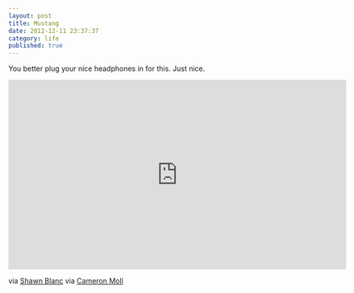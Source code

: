 ```yaml
---
layout: post
title: Mustang
date: 2012-12-11 23:37:37
category: life
published: true
---
```


You better plug your nice headphones in for this. Just nice.<br>
<iframe src="http://player.vimeo.com/video/54510052?title=0&amp;byline=0&amp;portrait=0&amp;color=ff9933" width="670" height="377" frameborder="0" webkitAllowFullScreen mozallowfullscreen allowFullScreen></iframe>

via  [Shawn Blanc](http://shawnblanc.net/2012/12/the-real-thing/) via [Cameron Moll](https://twitter.com/cameronmoll/status/275705793809104897) 